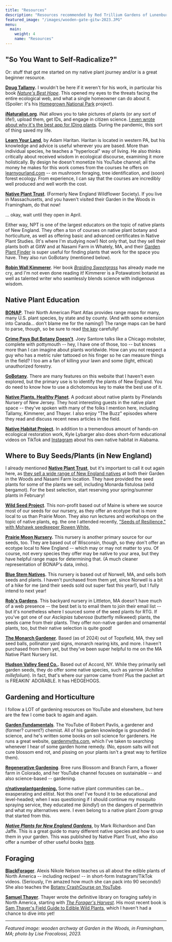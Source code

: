```yaml
---
title: "Resources"
description: "Resources recommended by Red Trillium Gardens of Lunenburg, MA"
featured_image: "/images/wooden-gate-gitw-2023.JPG"
menu:
  main:
    weight: 4
    name: "Resources"
---
```


## "So You Want to Self-Radicalize?"

Or: stuff that got me started on my native plant journey and/or is a great beginner resource.

**[Doug Tallamy](https://homegrownnationalpark.org/tallamys-hub/).** I wouldn't be here if it weren't for his work, in particular his book [_Nature's Best Hope_](https://bookshop.org/p/books/nature-s-best-hope-a-new-approach-to-conservation-that-starts-in-your-yard-douglas-w-tallamy/8981364?ean=9781604699005). This opened my eyes to the threats facing the entire ecological web, and what a single homeowner can do about it. (Spoiler: it's his [Homegrown National Park](https://homegrownnationalpark.org/) project).

**[iNaturalist.org](https://www.inaturalist.org/)**. iNat allows you to take pictures of plants (or any sort of life!), upload them, get IDs, and engage in citizen science. [I even wrote about why it's the best app for IDing plants](/posts/what-plant-id-app-is-best/). During the pandemic, this sort of thing saved my life.

**[Learn Your Land](https://www.youtube.com/@LearnYourLand)**, by Adam Haritan. Haritan is located in western PA, but his knowledge and advice is useful wherever you are based. More than individual species, he teaches a "hyperlocal" way of living. He also thinks critically about received wisdom in ecological discourse, examining it more holistically. By design he doesn't monetize his YouTube channel; all the money he makes for this work comes from the courses he offers on [learnyourland.com](https://learnyourland.com/) -- on mushroom foraging, tree identification, and (soon) forest ecology. From experience, I can say that the courses are incredibly well produced and well worth the cost. 

**[Native Plant Trust](https://www.nativeplanttrust.org/)**. (Formerly New England Wildflower Society). If you live in Massachusetts, and you haven't visited their Garden in the Woods in Framingham, do that now! 

... okay, wait until they open in April. 

Either way, NPT is one of the largest educators on the topic of native plants of New England. They often a ton of courses on native plant botany and horticulture, as well as offering basic and advanced certificates in Native Plant Studies. (It's where I'm studying now!) Not only that, but they sell their plants both at GitW and at Nasami Farm in Whately, MA, and their [Garden Plant Finder](https://plantfinder.nativeplanttrust.org/Plant-Search) is super useful for finding plants that work for the space you have. They also run GoBotany (mentioned below). 

**[Robin Wall Kimmerer](https://www.robinwallkimmerer.com/)**. Her book [_Braiding Sweetgrass_](https://bookshop.org/p/books/braiding-sweetgrass-robin-wall-kimmerer/16712606?ean=9781571313560) has already made me cry, and I'm not even done reading it! Kimmerer is a Potawatomi botanist as well as talented writer who seamlessly blends science with indigenous wisdom.

## Native Plant Education 

**[BONAP](http://bonap.org/)**. Their North American Plant Atlas provides range maps for many, many U.S. plant species, by state and by county. (And with some extension into Canada... don't blame me for the naming!) The range maps can be hard to parse, though, so be sure to read [the key](http://www.bonap.org/MapKey.html) carefully!  

**[Crime Pays But Botany Doesn't](https://www.youtube.com/@CrimePaysButBotanyDoesnt)**. Joey Santore talks like a Chicago mobster, complete with pottymouth -- hey, I have one of those, too -- but knows more than I can imagine about plants worldwide. How can you not respect a guy who has a metric ruler tattooed on his finger so he can measure things in the field? I too am a fan of killing your lawn and some (light, ethical) unauthorized forestry.

**[GoBotany](https://gobotany.nativeplanttrust.org/)**. There are many features on this website that I haven't even explored, but the primary use is to identify the plants of New England. You do need to know how to use a dichotomous key to make the best use of it. 

**[Native Plants, Healthy Planet](https://www.nativeplantshealthyplanet.com/)**. A podcast about native plants by Pinelands Nursery of New Jersey. They host interesting guests in the native plant space -- they've spoken with many of the folks I mention here, including Tallamy, Kimmerer, and Thayer. I also enjoy "The Buzz" episodes where they read and discuss recent news articles in the field. 

**[Native Habitat Project](https://www.nativehabitatproject.com/).** In addition to a tremendous amount of hands-on ecological restoration work, Kyle Lybarger also does short-form educational videos on TikTok and [Instagram](https://www.instagram.com/nativehabitatproject/?hl=en) about his own native habitat in Alabama.

## Where to Buy Seeds/Plants (in New England)

I already mentioned **[Native Plant Trust](https://www.nativeplanttrust.org/)**, but it's important to call it out again here, as [they sell a wide range of New England natives](https://www.nativeplanttrust.org/for-your-garden/buy-native-plants-new/) at both their Garden in the Woods and Nasami Farm location. They have provided the seed plants for some of the plants we sell, including Monarda fistulosa (wild bergamot). For the best selection, start reserving your spring/summer plants in February! 

**[Wild Seed Project](https://wildseedproject.net/)**. This non-profit based out of Maine is where we source most of our seeds for our nursery, as they offer an ecotype that is more local to us than Prairie Moon. They also run lectures and workshops on the topic of native plants, eg. the one I attended recently, ["Seeds of Resilience," with Mohawk seedkeeper Rowen White. ](https://www.youtube.com/watch?v=D9inkVt58xY)

**[Prairie Moon Nursery](https://www.prairiemoon.com/).** This nursery is another primary source for our seeds, too. They are based out of Wisconsin, though, so they don't offer an ecotype local to New England -- which may or may not matter to you. Of course, not every species they offer may be native to your area, but they have helpful range maps for determining that. (A much cleaner representation of BONAP's data, imho). 

**[Blue Stem Natives](https://www.bluestemnatives.com/).** This nursery is based out of Norwell, MA, and sells both seeds and plants. I haven't purchased from them yet, since Norwell is a bit of a hike for me (and their seeds sold out super fast this year!), but I fully intend to next year!

**[Rob's Gardens](https://abfarmersmarket.org/uncategorized/robs-gardens/)**. This backyard nursery in Littleton, MA doesn't have much of a web presence -- the best bet is to email them to join their email list -- but it's nonetheless where I sourced some of the seed plants for RTG. If you've got one of our _Asclepias tuberosa_ (butterfly milkweed) plants, the seeds came from their plants. They offer non-native garden and ornamental plants, too, but their native selection is quite good!

**[The Monarch Gardener](http://www.themonarchgardener.com/)**. Based (as of 2024) out of Topsfield, MA, they sell seed balls, pollinator yard signs, monarch rearing kits, and more. I haven't purchased from them yet, but they've been super helpful to me on the MA Native Plant Nursery list. 

**[Hudson Valley Seed Co.](https://hudsonvalleyseed.com/).** Based out of Accord, NY. While they primarily sell garden seeds, they do offer some native species, such as yarrow (_Achillea millefolium_). In fact, that's where our yarrow came from! Plus the packet art is FREAKIN' ADORABLE. It has HEDGEHOGS. 

## Gardening and Horticulture

I follow a LOT of gardening resources on YouTube and elsewhere, but here are the few I come back to again and again. 

**[Garden Fundamentals](https://www.youtube.com/@Gardenfundamentals1)**. The YouTube of Robert Pavlis, a gardener and (former? current?) chemist. All of his garden knowledge is grounded in science, and he's written some books on soil science for gardeners. He runs a great website, [gardenmyths.com](https://www.gardenmyths.com/), which I've taken to searching whenever I hear of some garden home remedy. (No, epsom salts will not cure blossom end rot, and pissing on your plants isn't a great way to fertilize them).

**[Regenerative Gardening](https://www.youtube.com/@Blossomandbranch)**. Bree runs Blossom and Branch Farm, a flower farm in Colorado, and her YouTube channel focuses on sustainable -- and also science-based -- gardening. 

**[r/nativeplantgardening.](https://www.reddit.com/r/NativePlantGardening/)** Some native plant communities can be... exasperating and elitist. Not this one! I've found it to be educational and level-headed; when I was questioning if I should continue my mosquito spraying service, they educated me (kindly!) on the dangers of permethrin and what my alternatives were. I even belong to a native plant Zoom group that started from this. 

**[_Native Plants for New England Gardens_](https://bookshop.org/p/books/native-plants-for-new-england-gardens-mark-richardson/10338511?ean=9781493029259)**, by Mark Richardson and Dan Jaffe. This is a great guide to many different native species and how to use them in your garden. This was published by Native Plant Trust, who also offer a number of other useful books [here](https://www.nativeplanttrust.org/for-your-garden/books-by-our-experts/). 

## Foraging

**[BlackForager](https://www.instagram.com/blackforager/?hl=en)**. Alexis Nikole Nelson teaches us all about the edible plants of North America -- including recipes! -- in short-form Instagram/TikTok videos. (Seriously, I'm amazed how much she can pack into 90 seconds!) She also teaches the [Botany CrashCourse on YouTube](https://www.youtube.com/watch?v=WACSnwKby2Y&list=PL8dPuuaLjXtOhFQOVdutRTxvUI1UeCcax). 

**[Samuel Thayer](https://www.foragersharvest.com/)**. Thayer wrote the definitive library on foraging safely in North America, starting with [_The Forager's Harvest_](https://bookshop.org/p/books/the-forager-s-harvest-a-guide-to-identifying-harvesting-and-preparing-edible-wild-plants-samuel-thayer/12352244). His most recent book is [Sam Thayer's Field Guide to Edible Wild Plants](https://bookshop.org/p/books/sam-thayer-s-field-guide-to-edible-wild-plants-of-eastern-and-central-north-america-samuel-thayer/18967737?ean=9780976626640), which I haven't had a chance to dive into yet!

___

_Featured image: wooden archway at Garden in the Woods, in Framingham, MA; photo by Lise Fracalossi, 2023._